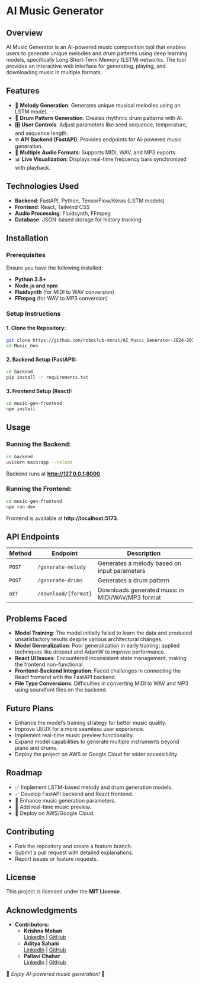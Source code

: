 # AI Music Generator

## Overview
AI Music Generator is an AI-powered music composition tool that enables users to generate unique melodies and drum patterns using deep learning models, specifically Long Short-Term Memory (LSTM) networks. The tool provides an interactive web interface for generating, playing, and downloading music in multiple formats.

## Features
- 🎵 **Melody Generation**: Generates unique musical melodies using an LSTM model.
- 🥁 **Drum Pattern Generation**: Creates rhythmic drum patterns with AI.
- 🎛️ **User Controls**: Adjust parameters like seed sequence, temperature, and sequence length.
- 🌐 **API Backend (FastAPI)**: Provides endpoints for AI-powered music generation.
- 🎹 **Multiple Audio Formats**: Supports MIDI, WAV, and MP3 exports.
- 📊 **Live Visualization**: Displays real-time frequency bars synchronized with playback.

## Technologies Used
- **Backend**: FastAPI, Python, TensorFlow/Keras (LSTM models)
- **Frontend**: React, Tailwind CSS
- **Audio Processing**: Fluidsynth, FFmpeg
- **Database**: JSON-based storage for history tracking

## Installation
### Prerequisites
Ensure you have the following installed:
- **Python 3.8+**
- **Node.js and npm**
- **Fluidsynth** (for MIDI to WAV conversion)
- **FFmpeg** (for WAV to MP3 conversion)

### Setup Instructions
#### 1. Clone the Repository:
```sh
git clone https://github.com/roboclub-mnnit/AI_Music_Generator-2024-2025-Project
cd Music_Gen
```

#### 2. Backend Setup (FastAPI):
```sh
cd backend
pip install -r requirements.txt
```

#### 3. Frontend Setup (React):
```sh
cd music-gen-frontend
npm install
```

## Usage
### Running the Backend:
```sh
cd backend
uvicorn main:app --reload
```
Backend runs at **http://127.0.0.1:8000**.

### Running the Frontend:
```sh
cd music-gen-frontend
npm run dev
```
Frontend is available at **http://localhost:5173**.

## API Endpoints
| Method | Endpoint | Description |
|--------|-------------|-------------|
| `POST` | `/generate-melody` | Generates a melody based on input parameters |
| `POST` | `/generate-drums` | Generates a drum pattern |
| `GET` | `/download/{format}` | Downloads generated music in MIDI/WAV/MP3 format |

## Problems Faced
- **Model Training**: The model initially failed to learn the data and produced unsatisfactory results despite various architectural changes.
- **Model Generalization**: Poor generalization in early training; applied techniques like dropout and AdamW to improve performance.
- **React UI Issues**: Encountered inconsistent state management, making the frontend non-functional.
- **Frontend-Backend Integration**: Faced challenges in connecting the React frontend with the FastAPI backend.
- **File Type Conversions**: Difficulties in converting MIDI to WAV and MP3 using soundfont files on the backend.

## Future Plans
- Enhance the model’s training strategy for better music quality.
- Improve UI/UX for a more seamless user experience.
- Implement real-time music preview functionality.
- Expand model capabilities to generate multiple instruments beyond piano and drums.
- Deploy the project on AWS or Google Cloud for wider accessibility.

## Roadmap
- ✅ Implement LSTM-based melody and drum generation models.
- ✅ Develop FastAPI backend and React frontend.
- 🔄 Enhance music generation parameters.
- 🔄 Add real-time music preview.
- 🔄 Deploy on AWS/Google Cloud.

## Contributing
- Fork the repository and create a feature branch.
- Submit a pull request with detailed explanations.
- Report issues or feature requests.

## License
This project is licensed under the **MIT License**.

## Acknowledgments

- **Contributors:**
  - **Krishna Mohan**  
    [LinkedIn](https://www.linkedin.com/in/krishna-mohan-287259297) | [GitHub](https://github.com/kmohan321) 
  - **Aditya Sahani**  
    [LinkedIn](https://www.linkedin.com/in/adityasahani443/) | [GitHub](https://github.com/Aditya-en) 
  - **Pallavi Chahar**  
    [LinkedIn](https://www.linkedin.com/in/pallavichahar) | [GitHub](https://github.com/Pallavi2005-creator)

🎵 *Enjoy AI-powered music generation!* 🎵


